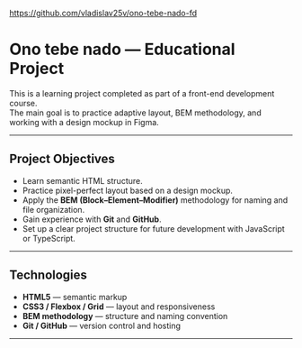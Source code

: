 https://github.com/vladislav25v/ono-tebe-nado-fd

# Ono tebe nado — Educational Project

This is a learning project completed as part of a front-end development course.  
The main goal is to practice adaptive layout, BEM methodology, and working with a design mockup in Figma.

---

## Project Objectives

- Learn semantic HTML structure.
- Practice pixel-perfect layout based on a design mockup.
- Apply the **BEM (Block–Element–Modifier)** methodology for naming and file organization.
- Gain experience with **Git** and **GitHub**.
- Set up a clear project structure for future development with JavaScript or TypeScript.

---

## Technologies

- **HTML5** — semantic markup
- **CSS3 / Flexbox / Grid** — layout and responsiveness
- **BEM methodology** — structure and naming convention
- **Git / GitHub** — version control and hosting

---
